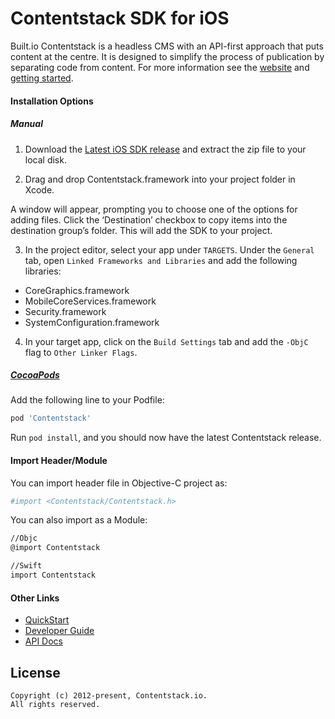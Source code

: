 # Contentstack SDK for iOS
Built.io Contentstack is a headless CMS with an API-first approach that puts content at the centre. It is designed to simplify the process of publication by separating code from content.  For more information see the [website](https://contentstackdocs.built.io/developer) and [getting started](https://contentstackdocs.built.io/developer).

#### Installation Options
##### Manual

1. Download the [Latest iOS SDK release](https://github.com/raweng/BuiltIOBackend-iOS/releases) and extract the zip file to your local disk.

2. Drag and drop Contentstack.framework into your project folder in Xcode.

A window will appear, prompting you to choose one of the options for adding files. Click the ‘Destination’ checkbox to copy items into the destination group’s folder. This will add  the SDK to your project.

3. In the project editor, select your app under `TARGETS`. Under the `General` tab, open `Linked Frameworks and Libraries` and add the following libraries:
- CoreGraphics.framework
- MobileCoreServices.framework
- Security.framework
- SystemConfiguration.framework

4. In your target app, click on the `Build Settings` tab and add the `-ObjC` flag to `Other Linker Flags`.

##### **[CocoaPods](https://cocoapods.org)**

Add the following line to your Podfile:
```sh
pod 'Contentstack'
```
Run `pod install`, and you should now have the latest Contentstack release.

#### Import Header/Module
You can import header file in Objective-C project as:
```sh
#import <Contentstack/Contentstack.h>
```
You can also import as a Module:

```sh
//Objc
@import Contentstack

//Swift
import Contentstack
```
#### Other Links
- [QuickStart](https://contentstackdocs.built.io/developer/ios/quickstart)
- [Developer Guide](https://contentstackdocs.built.io/developer/guides)
- [API Docs](https://contentstackdocs.built.io/ios/api) 

## License
```
Copyright (c) 2012-present, Contentstack.io.
All rights reserved.
```
